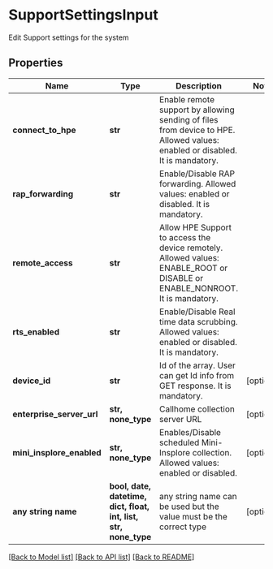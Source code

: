 # SupportSettingsInput

Edit Support settings for the system

## Properties
Name | Type | Description | Notes
------------ | ------------- | ------------- | -------------
**connect_to_hpe** | **str** | Enable remote support by allowing sending of files from device to HPE. Allowed values: enabled or disabled. It is mandatory. | 
**rap_forwarding** | **str** | Enable/Disable RAP forwarding. Allowed values: enabled or disabled. It is mandatory. | 
**remote_access** | **str** | Allow HPE Support to access the device remotely. Allowed values: ENABLE_ROOT or DISABLE or ENABLE_NONROOT. It is mandatory. | 
**rts_enabled** | **str** | Enable/Disable Real time data scrubbing. Allowed values: enabled or disabled. It is mandatory. | 
**device_id** | **str** | Id of the array. User can get Id info from GET response. It is mandatory. | [optional] 
**enterprise_server_url** | **str, none_type** | Callhome collection server URL | [optional] 
**mini_insplore_enabled** | **str, none_type** | Enables/Disable scheduled Mini-Insplore collection. Allowed values: enabled or disabled. | [optional] 
**any string name** | **bool, date, datetime, dict, float, int, list, str, none_type** | any string name can be used but the value must be the correct type | [optional]

[[Back to Model list]](../README.md#documentation-for-models) [[Back to API list]](../README.md#documentation-for-api-endpoints) [[Back to README]](../README.md)


